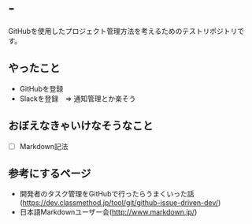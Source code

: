 # -
GitHubを使用したプロジェクト管理方法を考えるためのテストリポジトリです。

## やったこと
- GitHubを登録
- Slackを登録　⇒ 通知管理とか楽そう
 

## おぼえなきゃいけなそうなこと
- [ ] Markdown記法


## 参考にするページ
- 開発者のタスク管理をGitHubで行ったらうまくいった話(https://dev.classmethod.jp/tool/git/github-issue-driven-dev/)
- 日本語Markdownユーザー会(http://www.markdown.jp/)
